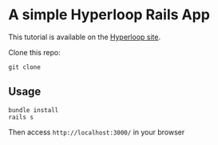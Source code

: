 # A simple Hyperloop Rails App

This tutorial is available on the [Hyperloop site](http://ruby-hyperloop.io/tutorials/hyperreact_with_rails/).

Clone this repo:

```
git clone 
```

## Usage

```
bundle install
rails s
```

Then access `http://localhost:3000/` in your browser
